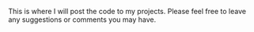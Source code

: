 This is where I will post the code to my projects. Please feel free to leave any suggestions or comments you may have.
